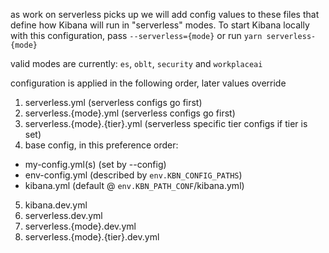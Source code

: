 as work on serverless picks up we will add config values to these files that
define how Kibana will run in "serverless" modes. To start Kibana locally with
this configuration, pass `--serverless={mode}` or run `yarn serverless-{mode}`

[//]: # (BOOKMARK - List of Kibana project types)
valid modes are currently: `es`, `oblt`, `security` and `workplaceai`

configuration is applied in the following order, later values override
 1. serverless.yml (serverless configs go first)
 2. serverless.{mode}.yml (serverless configs go first)
 3. serverless.{mode}.{tier}.yml (serverless specific tier configs if tier is set)
 4. base config, in this preference order:
  - my-config.yml(s) (set by --config)
  - env-config.yml (described by `env.KBN_CONFIG_PATHS`)
  - kibana.yml (default @ `env.KBN_PATH_CONF`/kibana.yml)
 5. kibana.dev.yml
 6. serverless.dev.yml
 7. serverless.{mode}.dev.yml
 8. serverless.{mode}.{tier}.dev.yml
